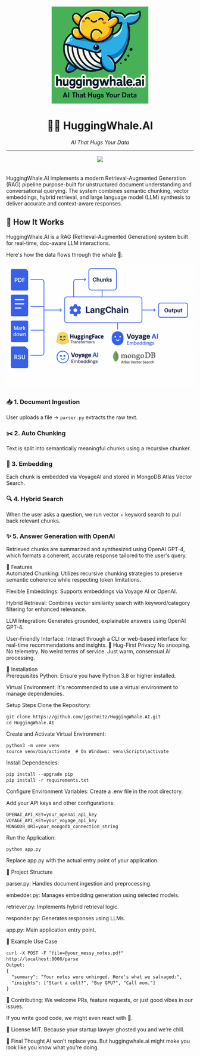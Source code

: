 <p align="center">
  <img src="hw-logo.png" width="260" alt="HuggingWhale Logo">
</p>

<h1 align="center">🤗🐋 HuggingWhale.AI</h1>

<p align="center"><em>AI That Hugs Your Data</em></p>

<hr>

<p align="center">
  <a href="https://www.buymeacoffee.com/jgschmitz" target="_blank">
    <img src="https://img.buymeacoffee.com/button-api/?text=☕+buy+me+a+coffee&emoji=☕&slug=jgschmitz&button_colour=FFDD00&font_colour=000000&font_family=Comic&outline_colour=000000&coffee_colour=ffffff" height="50" />
  </a>
</p>

</a> <br>
HuggingWhale.AI implements a modern Retrieval-Augmented Generation (RAG) pipeline purpose-built for unstructured document understanding and conversational querying. The system combines semantic chunking, vector embeddings, hybrid retrieval, and large language model (LLM) synthesis to deliver accurate and context-aware responses.

## 🧠 How It Works

HuggingWhale.AI is a RAG (Retrieval-Augmented Generation) system built for real-time, doc-aware LLM interactions.

Here's how the data flows through the whale 🐋:

![Architecture Diagram](./huggingwhale.architecture.png)

### 📥 1. Document Ingestion
User uploads a file → `parser.py` extracts the raw text.

### ✂️ 2. Auto Chunking
Text is split into semantically meaningful chunks using a recursive chunker.

### 🧠 3. Embedding
Each chunk is embedded via VoyageAI and stored in MongoDB Atlas Vector Search.

### 🔍 4. Hybrid Search
When the user asks a question, we run vector + keyword search to pull back relevant chunks.

### ✨ 5. Answer Generation with OpenAI
Retrieved chunks are summarized and synthesized using OpenAI GPT-4, which formats a coherent, accurate response tailored to the user's query.

🚀 Features <br>
Automated Chunking: Utilizes recursive chunking strategies to preserve semantic coherence while respecting token limitations.

Flexible Embeddings: Supports embeddings via Voyage AI or OpenAI.

Hybrid Retrieval: Combines vector similarity search with keyword/category filtering for enhanced relevance.

LLM Integration: Generates grounded, explainable answers using OpenAI GPT-4.

User-Friendly Interface: Interact through a CLI or web-based interface for real-time recommendations and insights.​
🔐 Hug-First Privacy
No snooping. No telemetry. No weird terms of service.
Just warm, consensual AI processing.

🔧 Installation <br>
Prerequisites
Python: Ensure you have Python 3.8 or higher installed.

Virtual Environment: It's recommended to use a virtual environment to manage dependencies.​

Setup Steps
Clone the Repository:
```
git clone https://github.com/jgschmitz/HuggingWhale.AI.git
cd HuggingWhale.AI
```
Create and Activate Virtual Environment:
```
python3 -m venv venv
source venv/bin/activate  # On Windows: venv\Scripts\activate
```
Install Dependencies:
```
pip install --upgrade pip
pip install -r requirements.txt
```
Configure Environment Variables:
Create a .env file in the root directory.

Add your API keys and other configurations:
```
OPENAI_API_KEY=your_openai_api_key
VOYAGE_API_KEY=your_voyage_api_key
MONGODB_URI=your_mongodb_connection_string
```
Run the Application:
```
python app.py
```
Replace app.py with the actual entry point of your application.

📁 Project Structure

parser.py: Handles document ingestion and preprocessing.

embedder.py: Manages embedding generation using selected models.

retriever.py: Implements hybrid retrieval logic.

responder.py: Generates responses using LLMs.

app.py: Main application entry point.​

🧪 Example Use Case
```
curl -X POST -F "file=@your_messy_notes.pdf" http://localhost:8000/parse
Output:
{
  "summary": "Your notes were unhinged. Here's what we salvaged:",
  "insights": ["Start a cult?", "Buy GPU?", "Call mom."]
}
```

🤝 Contributing:
We welcome PRs, feature requests, or just good vibes in our issues.

If you write good code, we might even react with 🐳.

📝 License
MIT. Because your startup lawyer ghosted you and we’re chill.

💬 Final Thought
AI won’t replace you.
But huggingwhale.ai might make you look like you know what you're doing.
